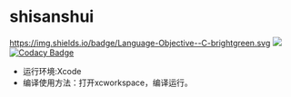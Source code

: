 # shisanshui
https://img.shields.io/badge/Language-Objective--C-brightgreen.svg
![](https://img.shields.io/badge/language-java-orange.svg)
[![Codacy Badge](https://api.codacy.com/project/badge/Grade/8c3272dccf8a4266a8f6b4926bf79b1b)](https://www.codacy.com/manual/aka1i/Card13SpringBoot?utm_source=github.com&amp;utm_medium=referral&amp;utm_content=aka1i/Card13SpringBoot&amp;utm_campaign=Badge_Grade)
- 运行环境:Xcode
- 编译使用方法：打开xcworkspace，编译运行。

 
